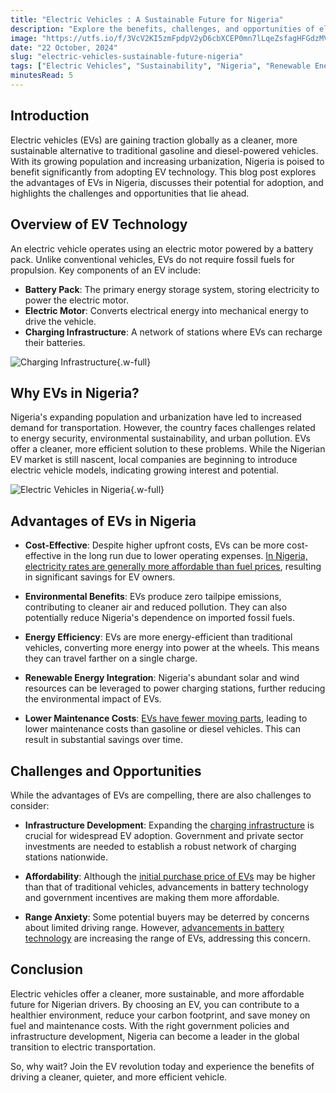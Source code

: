 ```yaml
---
title: "Electric Vehicles : A Sustainable Future for Nigeria"
description: "Explore the benefits, challenges, and opportunities of electric vehicles in Nigeria, and how they can contribute to a cleaner, more efficient transportation future."
image: "https://utfs.io/f/3VcV2KI5zmFpdpV2yD6cbXCEP0mn7lLqeZsfagHFGdzMV8IT"
date: "22 October, 2024"
slug: "electric-vehicles-sustainable-future-nigeria"
tags: ["Electric Vehicles", "Sustainability", "Nigeria", "Renewable Energy"]
minutesRead: 5
---
```


## Introduction

Electric vehicles (EVs) are gaining traction globally as a cleaner, more sustainable alternative to traditional gasoline and diesel-powered vehicles. With its growing population and increasing urbanization, Nigeria is poised to benefit significantly from adopting EV technology. This blog post explores the advantages of EVs in Nigeria, discusses their potential for adoption, and highlights the challenges and opportunities that lie ahead.

## Overview of EV Technology

An electric vehicle operates using an electric motor powered by a battery pack. Unlike conventional vehicles, EVs do not require fossil fuels for propulsion. Key components of an EV include:

- **Battery Pack**: The primary energy storage system, storing electricity to power the electric motor.
- **Electric Motor**: Converts electrical energy into mechanical energy to drive the vehicle.
- **Charging Infrastructure**: A network of stations where EVs can recharge their batteries.

![Charging Infrastructure](https://utfs.io/f/3VcV2KI5zmFpz6Gnja8FhWZ9qfGeiJtpRb5gSEVC7UkHwO3A){.w-full}

## Why EVs in Nigeria?

Nigeria's expanding population and urbanization have led to increased demand for transportation. However, the country faces challenges related to energy security, environmental sustainability, and urban pollution. EVs offer a cleaner, more efficient solution to these problems. While the Nigerian EV market is still nascent, local companies are beginning to introduce electric vehicle models, indicating growing interest and potential.

![Electric Vehicles in Nigeria](https://utfs.io/f/3VcV2KI5zmFpKd38SMis3Ao0MLVXrsbvEZNgWnDPK9tkR2dm){.w-full}

## Advantages of EVs in Nigeria

- **Cost-Effective**: Despite higher upfront costs, EVs can be more cost-effective in the long run due to lower operating expenses. [In Nigeria, electricity rates are generally more affordable than fuel prices](https://medium.com/@metropolitanelectric1/electric-vehicles-a-sustainable-future-for-nigeria-2d926c945ac4#0ebf), resulting in significant savings for EV owners.

- **Environmental Benefits**: EVs produce zero tailpipe emissions, contributing to cleaner air and reduced pollution. They can also potentially reduce Nigeria's dependence on imported fossil fuels.

- **Energy Efficiency**: EVs are more energy-efficient than traditional vehicles, converting more energy into power at the wheels. This means they can travel farther on a single charge.

- **Renewable Energy Integration**: Nigeria's abundant solar and wind resources can be leveraged to power charging stations, further reducing the environmental impact of EVs.

- **Lower Maintenance Costs**: [EVs have fewer moving parts](https://medium.com/@metropolitanelectric1/electric-vehicles-a-sustainable-future-for-nigeria-2d926c945ac4#751b), leading to lower maintenance costs than gasoline or diesel vehicles. This can result in substantial savings over time.

## Challenges and Opportunities

While the advantages of EVs are compelling, there are also challenges to consider:

- **Infrastructure Development**: Expanding the [charging infrastructure](https://medium.com/@metropolitanelectric1/electric-vehicles-a-sustainable-future-for-nigeria-2d926c945ac4#6529) is crucial for widespread EV adoption. Government and private sector investments are needed to establish a robust network of charging stations nationwide.

- **Affordability**: Although the [initial purchase price of EVs](https://medium.com/@metropolitanelectric1/electric-vehicles-a-sustainable-future-for-nigeria-2d926c945ac4#f335) may be higher than that of traditional vehicles, advancements in battery technology and government incentives are making them more affordable.

- **Range Anxiety**: Some potential buyers may be deterred by concerns about limited driving range. However, [advancements in battery technology](https://medium.com/@metropolitanelectric1/electric-vehicles-a-sustainable-future-for-nigeria-2d926c945ac4#19d2) are increasing the range of EVs, addressing this concern.

## Conclusion

Electric vehicles offer a cleaner, more sustainable, and more affordable future for Nigerian drivers. By choosing an EV, you can contribute to a healthier environment, reduce your carbon footprint, and save money on fuel and maintenance costs. With the right government policies and infrastructure development, Nigeria can become a leader in the global transition to electric transportation.

So, why wait? Join the EV revolution today and experience the benefits of driving a cleaner, quieter, and more efficient vehicle.
